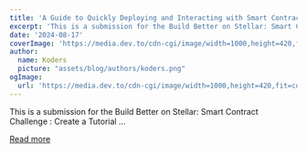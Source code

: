 ```yaml
---
title: 'A Guide to Quickly Deploying and Interacting with Smart Contracts Using the Stellar CLI'
excerpt: 'This is a submission for the Build Better on Stellar: Smart Contract Challenge : Create a Tutorial   ...'
date: '2024-08-17'
coverImage: 'https://media.dev.to/cdn-cgi/image/width=1000,height=420,fit=cover,gravity=auto,format=auto/https%3A%2F%2Fdev-to-uploads.s3.amazonaws.com%2Fuploads%2Farticles%2Fjhnzyqods9doyb7vut0y.png'
author:
  name: Koders
  picture: "assets/blog/authors/koders.png"
ogImage:
  url: 'https://media.dev.to/cdn-cgi/image/width=1000,height=420,fit=cover,gravity=auto,format=auto/https%3A%2F%2Fdev-to-uploads.s3.amazonaws.com%2Fuploads%2Farticles%2Fjhnzyqods9doyb7vut0y.png'
---
```


This is a submission for the Build Better on Stellar: Smart Contract Challenge : Create a Tutorial   ...

[Read more](https://dev.to/chielokacodes/a-guide-through-to-quickly-deploying-and-interacting-with-smart-contracts-through-the-stellar-cli-2cdj)
